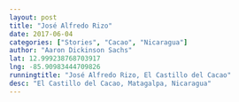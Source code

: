 ```yaml
---
layout: post
title: "José Alfredo Rizo"
date: 2017-06-04
categories: ["Stories", "Cacao", "Nicaragua"]
author: "Aaron Dickinson Sachs"
lat: 12.999238768703917
lng: -85.90983444709826
runningtitle: "José Alfredo Rizo, El Castillo del Cacao"
desc: "El Castillo del Cacao, Matagalpa, Nicaragua"
---
```




